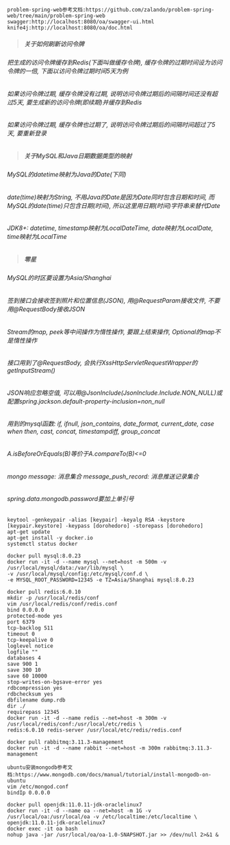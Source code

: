 `problem-spring-web参考文档:https://github.com/zalando/problem-spring-web/tree/main/problem-spring-web`  
`swagger:http://localhost:8080/oa/swagger-ui.html`  
`knife4j:http://localhost:8080/oa/doc.html`
> ##### 关于如何刷新访问令牌
###### 把生成的访问令牌缓存到Redis(下面叫做缓存令牌), 缓存令牌的过期时间设为访问令牌的一倍, 下面以访问令牌过期时间5天为例
###### 如果访问令牌过期, 缓存令牌没有过期, 说明访问令牌过期后的间隔时间还没有超过5天, 要生成新的访问令牌(即续期)并缓存到Redis
###### 如果访问令牌过期, 缓存令牌也过期了, 说明访问令牌过期后的间隔时间超过了5天, 要重新登录
> ##### 关于MySQL和Java日期数据类型的映射
###### MySQL的datetime映射为Java的Date(下同)
###### date(time)映射为String, 不用Java的Date是因为Date同时包含日期和时间, 而MySQL的date(time)只包含日期(时间), 所以这里用日期(时间)字符串来替代Date
###### JDK8+: datetime, timestamp映射为LocalDateTime, date映射为LocalDate, time映射为LocalTime
> ##### 零星
###### MySQL的时区要设置为Asia/Shanghai
###### 签到接口会接收签到照片和位置信息(JSON), 用@RequestParam接收文件, 不要用@RequestBody接收JSON
###### Stream的map, peek等中间操作为惰性操作, 要跟上结束操作, Optional的map不是惰性操作
###### 接口用到了@RequestBody, 会执行XssHttpServletRequestWrapper的getInputStream()
###### JSON响应忽略空值, 可以用@JsonInclude(JsonInclude.Include.NON_NULL)或配置spring.jackson.default-property-inclusion=non_null
###### 用到的mysql函数: if, ifnull, json_contains, date_format, current_date, case when then, cast, concat, timestampdiff, group_concat
###### A.isBeforeOrEquals(B)等价于A.compareTo(B)<=0
###### mongo message: 消息集合 message_push_record: 消息推送记录集合
###### spring.data.mongodb.password要加上单引号
```shell
keytool -genkeypair -alias [keypair] -keyalg RSA -keystore [keypair.keystore] -keypass [dorohedoro] -storepass [dorohedoro]
apt-get update
apt-get install -y docker.io
systemctl status docker

docker pull mysql:8.0.23
docker run -it -d --name mysql --net=host -m 500m -v /usr/local/mysql/data:/var/lib/mysql \
-v /usr/local/mysql/config:/etc/mysql/conf.d \
-e MYSQL_ROOT_PASSWORD=12345 -e TZ=Asia/Shanghai mysql:8.0.23

docker pull redis:6.0.10
mkdir -p /usr/local/redis/conf
vim /usr/local/redis/conf/redis.conf
bind 0.0.0.0
protected-mode yes
port 6379
tcp-backlog 511
timeout 0
tcp-keepalive 0
loglevel notice
logfile ""
databases 4
save 900 1
save 300 10
save 60 10000
stop-writes-on-bgsave-error yes
rdbcompression yes
rdbchecksum yes
dbfilename dump.rdb
dir ./
requirepass 12345
docker run -it -d --name redis --net=host -m 300m -v /usr/local/redis/conf:/usr/local/etc/redis \
redis:6.0.10 redis-server /usr/local/etc/redis/redis.conf

docker pull rabbitmq:3.11.3-management
docker run -it -d --name rabbit --net=host -m 300m rabbitmq:3.11.3-management

ubuntu安装mongodb参考文档:https://www.mongodb.com/docs/manual/tutorial/install-mongodb-on-ubuntu
vim /etc/mongod.conf
bindIp 0.0.0.0

docker pull openjdk:11.0.11-jdk-oraclelinux7
docker run -it -d --name oa --net=host -m 1G -v /usr/local/oa:/usr/local/oa -v /etc/localtime:/etc/localtime \
openjdk:11.0.11-jdk-oraclelinux7
docker exec -it oa bash
nohup java -jar /usr/local/oa/oa-1.0-SNAPSHOT.jar >> /dev/null 2>&1 &
```